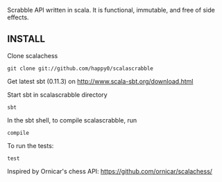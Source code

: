 Scrabble API written in scala. It is functional, immutable, and free of side effects.

INSTALL
-------

Clone scalachess

    git clone git://github.com/happy0/scalascrabble

Get latest sbt (0.11.3) on http://www.scala-sbt.org/download.html

Start sbt in scalascrabble directory

    sbt

In the sbt shell, to compile scalascrabble, run

    compile

To run the tests:

    test

Inspired by Ornicar's chess API: https://github.com/ornicar/scalachess/ 